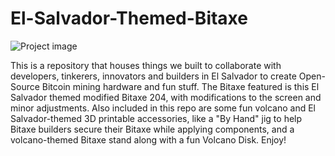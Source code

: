 # El-Salvador-Themed-Bitaxe

<img src="https://github.com/BeeEvolved/El-Salvador-Bitaxe/blob/main/image.JPG" alt="Project image">

This is a repository that houses things we built to collaborate with developers, tinkerers, innovators and builders in El Salvador to create Open-Source Bitcoin mining hardware and fun stuff. The Bitaxe featured is this El Salvador themed modified Bitaxe 204, with modifications to the screen and minor adjustments. Also included in this repo are some fun volcano and El Salvador-themed 3D printable accessories, like a "By Hand" jig to help Bitaxe builders secure their Bitaxe while applying components, and a volcano-themed Bitaxe stand along with a fun Volcano Disk. Enjoy!

